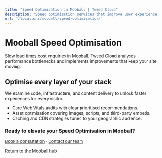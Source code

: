 ```yaml
---
title: "Speed Optimisation in Mooball | Tweed Cloud"
description: "Speed optimisation services that improve user experience for Mooball visitors."
url: "/locations/mooball/speed-optimisation/"
---
```


# Mooball Speed Optimisation

Slow load times cost enquiries in Mooball. Tweed Cloud analyses performance bottlenecks and implements improvements that keep your site moving.

## Optimise every layer of your stack

We examine code, infrastructure, and content delivery to unlock faster experiences for every visitor.

- Core Web Vitals audits with clear prioritised recommendations.
- Asset optimisation covering images, scripts, and third-party embeds.
- Caching and CDN strategies tuned to your geographic audience.

### Ready to elevate your Speed Optimisation in Mooball?

[Book a consultation](/consultation/) · [Contact our team](/contact/)

[Return to the Mooball hub](/locations/mooball/)
